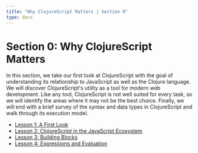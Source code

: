 ```yaml
---
title: "Why ClojureScript Matters | Section 0"
type: docs
---
```


# Section 0: Why ClojureScript Matters

In this section, we take our first look at ClojureScript with the goal of understanding its relationship to JavaScript as well as the Clojure language. We will discover ClojureScript's utility as a tool for modern web development. Like any tool, ClojureScript is not well suited for every task, so we will identify the areas where it may not be the best choice. Finally, we will end with a brief survey of the syntax and data types in ClojureScript and walk through its execution model.

- [Lesson 1: A First Look](/section-0/lesson-1-a-first-look)
- [Lesson 2: ClojureScript in the JavaScript Ecosystem](/section-0/lesson-2-clojurescript-in-the-javascript-ecosystem)
- [Lesson 3: Building Blocks](/section-0/lesson-3-building-blocks)
- [Lesson 4: Expressions and Evaluation](/section-0/lesson-4-expressions-and-evaluation)
